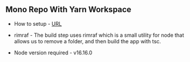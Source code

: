## Mono Repo With Yarn Workspace

- How to setup - [URL](https://www.callstack.com/blog/setting-up-react-native-monorepo-with-yarn-workspaces#:~:text=What%20is%20a%20monorepo%3F,complex%20applications%20like%20super%20apps)

- rimraf - The build step uses rimraf which is a small utility for node that allows us to remove a folder, and then build the app with tsc.

- Node version required - v16.16.0

